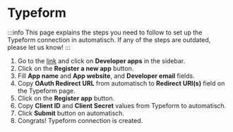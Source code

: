 # Typeform

:::info
This page explains the steps you need to follow to set up the Typeform connection in automatisch. If any of the steps are outdated, please let us know!
:::

1. Go to the [link](https://admin.typeform.com/user) and click on **Developer apps** in the sidebar.
2. Click on the **Register a new app** button.
3. Fill **App name** and **App website**, and **Developer email** fields.
4. Copy **OAuth Redirect URL** from automatisch to **Redirect URI(s)** field on the Typeform page.
5. Click on the **Register app** button.
6. Copy **Client ID** and **Client Secret** values from Typeform to automatisch.
7. Click **Submit** button on automatisch.
8. Congrats! Typeform connection is created.
